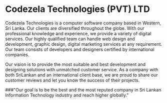 # Codezela Technologies (PVT) LTD

Codezela Technologies is a computer software company based in Western, Sri Lanka. Our clients are diversified throughout the globe. With our professional knowledge and experience, we provide a variety of digital services. Our highly qualified team can handle web design and development, graphic design, digital marketing services at any requirement. Our team consists of developers and designers certified by international companies.

Our vision is to provide the most suitable and best development and designing solutions with unmatched customer service. As a company with both SriLankan and an international client base, we are proud to share our customer reviews and let you know the success of their projects.

###"Our goal is to be the best and the most reputed company in Sri Lankan Information Technology industry and reach higher globally."

